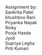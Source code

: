 Assignment by:<br>
Sankrita Patel<br>
khushboo Rani<br>
Priyanka Nayak<br>
Rinky<br>
Pooja Hasda<br>
Jyoti<br>
Supriya Legha<br>
Priti Kumari


